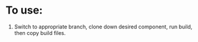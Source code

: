 # To use:

1. Switch to appropriate branch, clone down desired component, run build, then copy build files.
